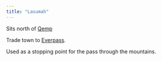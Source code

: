 ```yaml
---
title: "Lasumah"
---
```


Sits north of [Qemp](Geography/Continents/Yenu/Cities/Qemp.md)

Trade town to [Everpass](Geography/Continents/Yenu/Towns/Everpass.md).

Used as a stopping point for the pass through the mountains. 